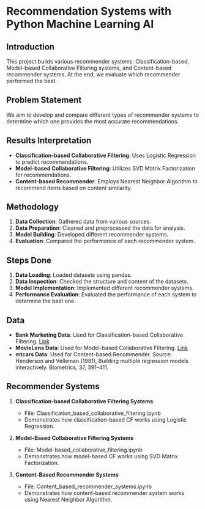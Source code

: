 # Recommendation Systems with Python Machine Learning AI

## Introduction
This project builds various recommender systems: Classification-based, Model-based Collaborative Filtering systems, and Content-based recommender systems. At the end, we evaluate which recommender performed the best.

## Problem Statement
We aim to develop and compare different types of recommender systems to determine which one provides the most accurate recommendations.

## Results Interpretation
- **Classification-based Collaborative Filtering**: Uses Logistic Regression to predict recommendations.
- **Model-based Collaborative Filtering**: Utilizes SVD Matrix Factorization for recommendations.
- **Content-based Recommender**: Employs Nearest Neighbor Algorithm to recommend items based on content similarity.

## Methodology
1. **Data Collection**: Gathered data from various sources.
2. **Data Preparation**: Cleaned and preprocessed the data for analysis.
3. **Model Building**: Developed different recommender systems.
4. **Evaluation**: Compared the performance of each recommender system.

## Steps Done
1. **Data Loading**: Loaded datasets using pandas.
2. **Data Inspection**: Checked the structure and content of the datasets.
3. **Model Implementation**: Implemented different recommender systems.
4. **Performance Evaluation**: Evaluated the performance of each system to determine the best one.

## Data
- **Bank Marketing Data**: Used for Classification-based Collaborative Filtering. [Link](https://archive.ics.uci.edu/ml/datasets/Bank+Marketing#)
- **MovieLens Data**: Used for Model-based Collaborative Filtering. [Link](https://grouplens.org/datasets/movielens/100k/)
- **mtcars Data**: Used for Content-based Recommender. Source: Henderson and Velleman (1981), Building multiple regression models interactively. Biometrics, 37, 391–411.

## Recommender Systems
1. **Classification-based Collaborative Filtering Systems**
   - File: Classification_based_collaborative_filtering.ipynb
   - Demonstrates how classification-based CF works using Logistic Regression.

2. **Model-Based Collaborative Filtering Systems**
   - File: Model-based_collaborative_filtering.ipynb
   - Demonstrates how model-based CF works using SVD Matrix Factorization.

3. **Content-Based Recommender Systems**
   - File: Content_based_recommender_systems.ipynb
   - Demonstrates how content-based recommender system works using Nearest Neighbor Algorithm.
